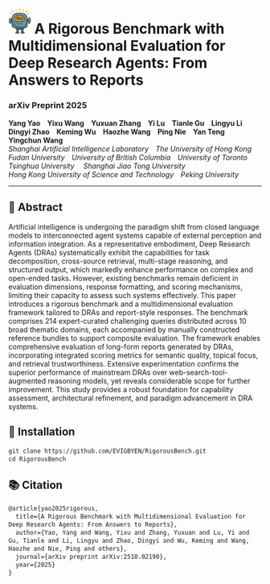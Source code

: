 # <img src="Figures/rigbench_logo.png" alt="icon" width="45"/> A Rigorous Benchmark with Multidimensional Evaluation for Deep Research Agents: From Answers to Reports

### arXiv Preprint 2025

**Yang Yao Yixu Wang Yuxuan Zhang Yi Lu Tianle Gu Lingyu Li<br>Dingyi Zhao Keming Wu Haozhe Wang Ping Nie Yan Teng Yingchun Wang**<br>
*Shanghai Artificial Intelligence Laboratory The University of Hong Kong<br>Fudan University University of British Columbia University of Toronto<br>Tsinghua University  Shanghai Jiao Tong University<br>Hong Kong University of Science and Technology Peking University*


---

## 🧠 Abstract

Artificial intelligence is undergoing the paradigm shift from closed language models to interconnected agent systems capable of external perception and information integration. As a representative embodiment, Deep Research Agents (DRAs) systematically exhibit the capabilities for task decomposition, cross-source retrieval, multi-stage reasoning, and structured output, which markedly enhance performance on complex and open-ended tasks. However, existing benchmarks remain deficient in evaluation dimensions, response formatting, and scoring mechanisms, limiting their capacity to assess such systems effectively. This paper introduces a rigorous benchmark and a multidimensional evaluation framework tailored to DRAs and report-style responses. The benchmark comprises 214 expert-curated challenging queries distributed across 10 broad thematic domains, each accompanied by manually constructed reference bundles to support composite evaluation. The framework enables comprehensive evaluation of long-form reports generated by DRAs, incorporating integrated scoring metrics for semantic quality, topical focus, and retrieval trustworthiness. Extensive experimentation confirms the superior performance of mainstream DRAs over web-search-tool-augmented reasoning models, yet reveals considerable scope for further improvement. This study provides a robust foundation for capability assessment, architectural refinement, and paradigm advancement in DRA systems.


## 🧪 Installation

```
git clone https://github.com/EVIGBYEN/RigorousBench.git
cd RigorousBench
```

## 📚 Citation

```
@article{yao2025rigorous,
  title={A Rigorous Benchmark with Multidimensional Evaluation for Deep Research Agents: From Answers to Reports},
  author={Yao, Yang and Wang, Yixu and Zhang, Yuxuan and Lu, Yi and Gu, Tianle and Li, Lingyu and Zhao, Dingyi and Wu, Keming and Wang, Haozhe and Nie, Ping and others},
  journal={arXiv preprint arXiv:2510.02190},
  year={2025}
}
```
